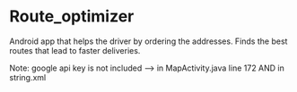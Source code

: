 # Route_optimizer
Android app that helps the driver by ordering the addresses. Finds the best routes that lead to faster deliveries.

Note:
google api key is not included --> in MapActivity.java line 172 AND in string.xml 
